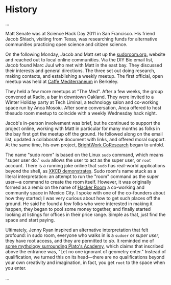 # History

...

Matt Senate was at Science Hack Day 2011 in San Francisco. His friend Jacob Shiach, visiting from Texas, was researching funds for alternative communities practicing open science and citizen science.

On the following Monday, Jacob and Matt set up the [sudoroom.org.](http://sudoroom.org) website and reached out to local online communities. Via the DIY Bio email list, Jacob found Marc Juul who met with Matt in the east bay. They discussed their interests and general directions. The three set out doing research, making contacts, and establishing a weekly meetup. The first official, open meetup was held at [Caffe Mediterraneum](http://caffemed.com/) in Berkeley. 

They held a few more meetups at "The Med". After a few weeks, the group convened at Radio, a bar in downtown Oakland. They were invited to a Winter Holiday party at Tech Liminal, a technology salon and co-working space run by Anca Mosoiu. After some conversation, Anca offered to host thesudo room meetup to coincide with a weekly Wednesday hack night.

Jacob's in-person involvement was brief, but he continued to support the project online, working with Matt in particular for many months as folks in the bay first got the meetup off the ground. He followed along on the email list, updated a collaborative document with links, and offered moral support. At the same time, his own project, [BrightWork CoResearch](http://brightworkcoresearch.com/) began to unfold.

The name "sudo room" is based on the Linux `sudo` command, which means "super user do." `sudo` allows the user to act as the super user, or `root` account. There is a running joke online that `sudo` has real-world applications beyond the shell, as [XKCD demonstrates](http://xkcd.com/149/). Sudo room's name stuck as a literal interpretation: an attempt to run the "room" command as the super user&mdash;a command to create the room itself. However, it was originally formed as a remix on the name of [Hacker Room](http://hackerspaces.org/wiki/Hacker_Room) a co-working and community space in Mexico City. I spoke with one of the co-founders about how they started; I was very curious about how to get such places off the ground. He said he found a few folks who were interested in making it happen, they began to pool some money together, and finally started looking at listings for offices in their price range. Simple as that, just find the space and start paying.

Ultimately, Jenny Ryan inspired an alternative interpretation that felt profound: in sudo room, everyone who walks in is a `sudoer` or *super user*, they have root access, and they are permitted to *do*. It reminded me of [some mythology surrounding Plato's Academy](http://plato-dialogues.org/faq/faq009.htm), which claims that inscribed above the entrance was, "Let no one ignorant of geometry enter." Instead of qualification, we turned this on its head&mdash;there are no qualifications beyond your own creativity and imagination, in fact, you get `root` to the space when you enter.

...

